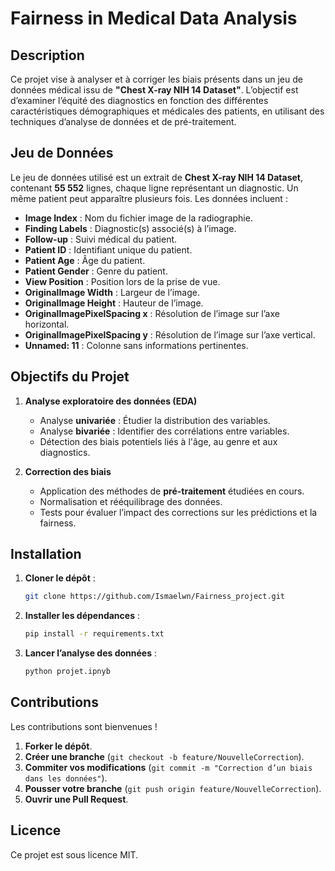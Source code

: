 # Fairness in Medical Data Analysis

## Description

Ce projet vise à analyser et à corriger les biais présents dans un jeu de données médical issu de **"Chest X-ray NIH 14 Dataset"**. L’objectif est d’examiner l’équité des diagnostics en fonction des différentes caractéristiques démographiques et médicales des patients, en utilisant des techniques d’analyse de données et de pré-traitement.

## Jeu de Données

Le jeu de données utilisé est un extrait de **Chest X-ray NIH 14 Dataset**, contenant **55 552** lignes, chaque ligne représentant un diagnostic. Un même patient peut apparaître plusieurs fois. Les données incluent :

- **Image Index** : Nom du fichier image de la radiographie.
- **Finding Labels** : Diagnostic(s) associé(s) à l’image.
- **Follow-up** : Suivi médical du patient.
- **Patient ID** : Identifiant unique du patient.
- **Patient Age** : Âge du patient.
- **Patient Gender** : Genre du patient.
- **View Position** : Position lors de la prise de vue.
- **OriginalImage Width** : Largeur de l’image.
- **OriginalImage Height** : Hauteur de l’image.
- **OriginalImagePixelSpacing x** : Résolution de l’image sur l’axe horizontal.
- **OriginalImagePixelSpacing y** : Résolution de l’image sur l’axe vertical.
- **Unnamed: 11** : Colonne sans informations pertinentes.

## Objectifs du Projet

1. **Analyse exploratoire des données (EDA)**
   - Analyse **univariée** : Étudier la distribution des variables.
   - Analyse **bivariée** : Identifier des corrélations entre variables.
   - Détection des biais potentiels liés à l'âge, au genre et aux diagnostics.

2. **Correction des biais**
   - Application des méthodes de **pré-traitement** étudiées en cours.
   - Normalisation et rééquilibrage des données.
   - Tests pour évaluer l’impact des corrections sur les prédictions et la fairness.

## Installation

1. **Cloner le dépôt** :
   ```bash
   git clone https://github.com/Ismaelwn/Fairness_project.git
   ```
2. **Installer les dépendances** :
   ```bash
   pip install -r requirements.txt
   ```
3. **Lancer l’analyse des données** :
   ```bash
   python projet.ipnyb
   ```



## Contributions

Les contributions sont bienvenues !

1. **Forker le dépôt**.
2. **Créer une branche** (`git checkout -b feature/NouvelleCorrection`).
3. **Commiter vos modifications** (`git commit -m "Correction d’un biais dans les données"`).
4. **Pousser votre branche** (`git push origin feature/NouvelleCorrection`).
5. **Ouvrir une Pull Request**.

## Licence

Ce projet est sous licence MIT.


